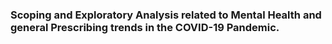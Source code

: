 ### Scoping and Exploratory Analysis related to Mental Health and general Prescribing trends in the COVID-19 Pandemic.